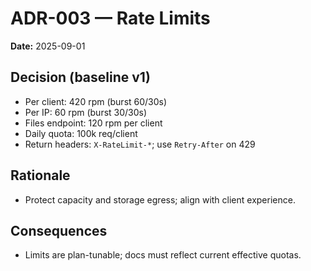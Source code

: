 # ADR-003 — Rate Limits
**Date:** 2025-09-01  

## Decision (baseline v1)
- Per client: 420 rpm (burst 60/30s)
- Per IP: 60 rpm (burst 30/30s)
- Files endpoint: 120 rpm per client
- Daily quota: 100k req/client
- Return headers: `X-RateLimit-*`; use `Retry-After` on 429

## Rationale
- Protect capacity and storage egress; align with client experience.

## Consequences
- Limits are plan-tunable; docs must reflect current effective quotas.